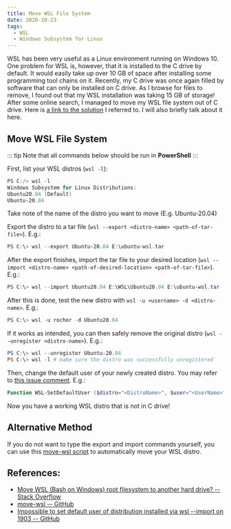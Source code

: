 ```yaml
---
title: Move WSL File System
date: 2020-10-23
tags:
  - WSL
  - Windows Subsystem for Linux
---
```

WSL has been very useful as a Linux environment running on Windows 10. One problem for WSL is, however, that it is installed to the C drive by default. It would easily take up over 10 GB of space after installing some programming tool chains on it. Recently, my C drive was once again filled by software that can only be installed on C drive. As I browse for files to remove, I found out that my WSL installation was taking 15 GB of storage! After some online search, I managed to move my WSL file system out of C drive. Here is [a link to the solution](https://stackoverflow.com/questions/38779801/move-wsl-bash-on-windows-root-filesystem-to-another-hard-drive#answer-51767786) I referred to. I will also briefly talk about it here.

## Move WSL File System

::: tip
Note that all commands below should be run in **PowerShell**
:::

First, list your WSL distros (`wsl -l`):

```PowerShell
PS C:/> wsl -l
Windows Subsystem for Linux Distributions:
Ubuntu20.04 (Default)
Ubuntu-20.04
```

Take note of the name of the distro you want to move (E.g. Ubuntu-20.04)

Export the distro to a tar file (`wsl --export <distro-name> <path-of-tar-file>`). E.g.:

```PowerShell
PS C:\> wsl --export Ubuntu-20.04 E:\ubuntu-wsl.tar
```

After the export finishes, import the tar file to your desired location (`wsl --import <distro-name> <path-of-desired-location> <path-of-tar-file>`). E.g.:

```PowerShell
PS C:\> wsl --import Ubuntu20.04 E:\WSL\Ubuntu20.04 E:\ubuntu-wsl.tar
```

After this is done, test the new distro with `wsl -u <username> -d <distro-name>`. E.g.:

```PowerShell
PS C:\> wsl -u rochor -d Ubuntu20.04
```

If it works as intended, you can then safely remove the original distro (`wsl --unregister <distro-name>`). E.g.:

```PowerShell
PS C:\> wsl --unregister Ubuntu-20.04
PS C:\> wsl -l # make sure the distro was successfully unregistered
```

Then, change the default user of your newly created distro. You may refer to [this issue comment](https://github.com/microsoft/WSL/issues/3974#issuecomment-522921145). E.g.:

```PowerShell
Function WSL-SetDefaultUser ($distro="<DistroName>", $user="<UserName>") { Get-ItemProperty Registry::HKEY_CURRENT_USER\Software\Microsoft\Windows\CurrentVersion\Lxss\*\ DistributionName | Where-Object -Property DistributionName -eq $distro | Set-ItemProperty -Name DefaultUid -Value ((wsl -d $distro -u $user -e id -u) | Out-String); }; WSL-SetDefaultUser Ubuntu20.04 rochor; Remove-Item Function:WSL-SetDefaultUser;
```

Now you have a working WSL distro that is not in C drive!

## Alternative Method

If you do not want to type the export and import commands yourself, you can use this [move-wsl script](https://github.com/pxlrbt/move-wsl) to automatically move your WSL distro.

## References:

- [Move WSL (Bash on Windows) root filesystem to another hard drive?
 -- Stack Overflow](https://stackoverflow.com/questions/38779801/move-wsl-bash-on-windows-root-filesystem-to-another-hard-drive#answer-51767786)
- [move-wsl -- GitHub](https://github.com/pxlrbt/move-wsl)
- [Impossible to set default user of distribution installed via wsl --import on 1903 -- GitHub](https://github.com/microsoft/WSL/issues/3974#issuecomment-522921145)